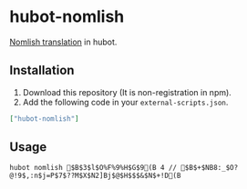 hubot-nomlish
=============

[Nomlish translation][1] in hubot.

Installation
------------

1. Download this repository (It is non-registration in npm).
2. Add the following code in your `external-scripts.json`.

```json
["hubot-nomlish"]
```

Usage
-----

```
hubot nomlish $B$3$l$O%F%9%H$G$9(B 4 // $B$+$NB8:_$O?@!9$,:n$j=P$7$??M$X$N2]Bj$@$H$$$&$N$+!D(B
```

[1]: http://racing-lagoon.info/nomu/translate.php
